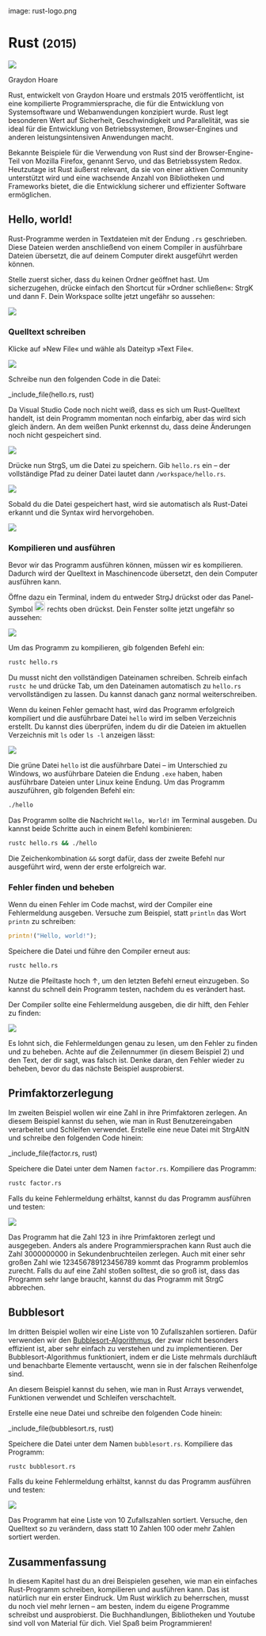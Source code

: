 <div class='meta'>
image: rust-logo.png
</div>

# Rust <span style='font-size: 80%;'>(2015)</span>

<div class='floatright' style='width: 12em;'>
    <img src='hoare.webp'>
    <p>
        Graydon Hoare
    </p>
</div>

<p class='abstract'>
Rust, entwickelt von Graydon Hoare und erstmals 2015 veröffentlicht, ist eine kompilierte Programmiersprache, die für die Entwicklung von Systemsoftware und Webanwendungen konzipiert wurde. Rust legt besonderen Wert auf Sicherheit, Geschwindigkeit und Parallelität, was sie ideal für die Entwicklung von Betriebssystemen, Browser-Engines und anderen leistungsintensiven Anwendungen macht.
</p>

Bekannte Beispiele für die Verwendung von Rust sind der Browser-Engine-Teil von Mozilla Firefox, genannt Servo, und das Betriebssystem Redox. Heutzutage ist Rust äußerst relevant, da sie von einer aktiven Community unterstützt wird und eine wachsende Anzahl von Bibliotheken und Frameworks bietet, die die Entwicklung sicherer und effizienter Software ermöglichen.

<!-- ## Eigenschaften

- **Kompiliert**: Rust ist eine kompilierte Sprache, was bedeutet, dass der Code in Maschinencode übersetzt wird, der direkt auf der Hardware ausgeführt werden kann.
- **Sicherheit**: Rust wurde für die Sicherheit entwickelt und bietet eine Reihe von Funktionen, die die Entwickler vor Fehlern schützen.
- **Performance**: Rust bietet eine hohe Leistung und Effizienz, was es ideal für die Entwicklung von Systemsoftware macht.
- **Webentwicklung**: Rust wird auch für die Entwicklung von Webanwendungen eingesetzt und bietet eine Vielzahl von Frameworks und Bibliotheken für die Webentwicklung. -->

## Hello, world!

Rust-Programme werden in Textdateien mit der Endung `.rs` geschrieben. Diese Dateien werden anschließend von einem Compiler in ausführbare Dateien übersetzt, die auf deinem Computer direkt ausgeführt werden können.

Stelle zuerst sicher, dass du keinen Ordner geöffnet hast. Um sicherzugehen, drücke einfach den Shortcut für »Ordner schließen«: <span class='key'>Strg</span><span class='key'>K</span> und dann <span class='key'>F</span>. Dein Workspace sollte jetzt ungefähr so aussehen:

<img class='full' src='fresh-start.webp'>

### Quelltext schreiben

Klicke auf »New File« und wähle als Dateityp »Text File«.

<img class='full' src='choose-filename.webp'>

Schreibe nun den folgenden Code in die Datei:

_include_file(hello.rs, rust)

Da Visual Studio Code noch nicht weiß, dass es sich um Rust-Quelltext handelt, ist dein Programm momentan noch einfarbig, aber das wird sich gleich ändern. An dem weißen Punkt erkennst du, dass deine Änderungen noch nicht gespeichert sind.

<img class='full' src='no-syntax-highlighting.webp'>

Drücke nun <span class='key'>Strg</span><span class='key'>S</span>, um die Datei zu speichern. Gib `hello.rs` ein – der vollständige Pfad zu deiner Datei lautet dann `/workspace/hello.rs`.

<img class='full' src='enter-filename.webp'>

Sobald du die Datei gespeichert hast, wird sie automatisch als Rust-Datei erkannt und die Syntax wird hervorgehoben.

<img class='full' src='syntax-highlighting.webp'>

### Kompilieren und ausführen

Bevor wir das Programm ausführen können, müssen wir es kompilieren. Dadurch wird der Quelltext in Maschinencode übersetzt, den dein Computer ausführen kann.

Öffne dazu ein Terminal, indem du entweder <span class='key'>Strg</span><span class='key'>J</span> drückst oder das Panel-Symbol <img src='../basics/panel.webp' style='border-radius: 4px; height: 1.5em;'> rechts oben drückst. Dein Fenster sollte jetzt ungefähr so aussehen:

<img class='full' src='lets-compile.webp'>

Um das Programm zu kompilieren, gib folgenden Befehl ein:

```bash
rustc hello.rs
```

<div class='hint'>
Du musst nicht den vollständigen Dateinamen schreiben. Schreib einfach <code>rustc he</code> und drücke <span class='key'>Tab</span>, um den Dateinamen automatisch zu <code>hello.rs</code> vervollständigen zu lassen. Du kannst danach ganz normal weiterschreiben.
</div>

Wenn du keinen Fehler gemacht hast, wird das Programm erfolgreich kompiliert und die ausführbare Datei `hello` wird im selben Verzeichnis erstellt. Du kannst dies überprüfen, indem du dir die Dateien im aktuellen Verzeichnis mit `ls` oder `ls -l` anzeigen lässt:

<img class='full' src='ls.webp'>

Die grüne Datei `hello` ist die ausführbare Datei – im Unterschied zu Windows, wo ausführbare Dateien die Endung `.exe` haben, haben ausführbare Dateien unter Linux keine Endung. Um das Programm auszuführen, gib folgenden Befehl ein:

```bash
./hello
```

Das Programm sollte die Nachricht `Hello, World!` im Terminal ausgeben. Du kannst beide Schritte auch in einem Befehl kombinieren:

```bash
rustc hello.rs && ./hello
```

<div class='hint'>
Die Zeichenkombination <code>&amp;&amp;</code> sorgt dafür, dass der zweite Befehl nur ausgeführt wird, wenn der erste erfolgreich war.
</div>

### Fehler finden und beheben

Wenn du einen Fehler im Code machst, wird der Compiler eine Fehlermeldung ausgeben. Versuche zum Beispiel, statt `println` das Wort `printn` zu schreiben:

```rust
printn!("Hello, world!");
```

Speichere die Datei und führe den Compiler erneut aus:

```bash
rustc hello.rs
```

<div class='hint'>
Nutze die Pfeiltaste hoch <span class='key'>↑</span>, um den letzten Befehl erneut einzugeben. So kannst du schnell dein Programm testen, nachdem du es verändert hast.
</div>

Der Compiler sollte eine Fehlermeldung ausgeben, die dir hilft, den Fehler zu finden:

<img class='full' src='hello-error.webp'>

Es lohnt sich, die Fehlermeldungen genau zu lesen, um den Fehler zu finden und zu beheben. Achte auf die Zeilennummer (in diesem Beispiel 2) und den Text, der dir sagt, was falsch ist. Denke daran, den Fehler wieder zu beheben, bevor du das nächste Beispiel ausprobierst.

## Primfaktorzerlegung

Im zweiten Beispiel wollen wir eine Zahl in ihre Primfaktoren zerlegen. An diesem Beispiel kannst du sehen, wie man in Rust Benutzereingaben verarbeitet und Schleifen verwendet.
Erstelle eine neue Datei mit <span class='key'>Strg</span><span class='key'>Alt</span><span class='key'>N</span> und schreibe den folgenden Code hinein:

_include_file(factor.rs, rust)

Speichere die Datei unter dem Namen `factor.rs`. Kompiliere das Programm:

```bash
rustc factor.rs
```

Falls du keine Fehlermeldung erhältst, kannst du das Programm ausführen und testen:

<img class='full' src='try-factor.webp'>

Das Programm hat die Zahl 123 in ihre Primfaktoren zerlegt und ausgegeben. Anders als andere Programmiersprachen kann Rust auch die Zahl 3000000000 in Sekundenbruchteilen zerlegen. Auch mit einer sehr großen Zahl wie 123456789123456789 kommt das Programm problemlos zurecht. Falls du auf eine Zahl stoßen solltest, die so groß ist, dass das Programm sehr lange braucht, kannst du das Programm mit <span class='key'>Strg</span><span class='key'>C</span> abbrechen.

## Bubblesort

Im dritten Beispiel wollen wir eine Liste von 10 Zufallszahlen sortieren. Dafür verwenden wir den [Bubblesort-Algorithmus](https://de.wikipedia.org/wiki/Bubblesort), der zwar nicht besonders effizient ist, aber sehr einfach zu verstehen und zu implementieren. Der Bubblesort-Algorithmus funktioniert, indem er die Liste mehrmals durchläuft und benachbarte Elemente vertauscht, wenn sie in der falschen Reihenfolge sind.

An diesem Beispiel kannst du sehen, wie man in Rust Arrays verwendet, Funktionen verwendet und Schleifen verschachtelt.

Erstelle eine neue Datei und schreibe den folgenden Code hinein:

_include_file(bubblesort.rs, rust)

Speichere die Datei unter dem Namen `bubblesort.rs`. Kompiliere das Programm:

```bash
rustc bubblesort.rs
```
Falls du keine Fehlermeldung erhältst, kannst du das Programm ausführen und testen:

<img class='full' src='bubblesort.webp'>

Das Programm hat eine Liste von 10 Zufallszahlen sortiert. Versuche, den Quelltext so zu verändern, dass statt 10 Zahlen 100 oder mehr Zahlen sortiert werden.

## Zusammenfassung

In diesem Kapitel hast du an drei Beispielen gesehen, wie man ein einfaches Rust-Programm schreiben, kompilieren und ausführen kann. Das ist natürlich nur ein erster Eindruck. Um Rust wirklich zu beherrschen, musst du noch viel mehr lernen – am besten, indem du eigene Programme schreibst und ausprobierst. Die Buchhandlungen, Bibliotheken und Youtube sind voll von Material für dich. Viel Spaß beim Programmieren!

